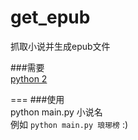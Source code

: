 get_epub
========

抓取小说并生成epub文件

###需要  
[python 2](https://www.python.org)

===
###使用  
python main.py 小说名  
例如 `python main.py 琅琊榜` :)
